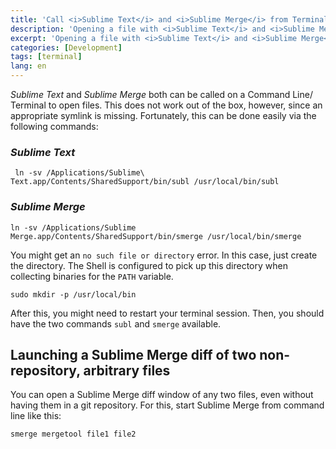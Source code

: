 ```yaml
---
title: 'Call <i>Sublime Text</i> and <i>Sublime Merge</i> from Terminal'
description: 'Opening a file with <i>Sublime Text</i> and <i>Sublime Merge</i> from the Terminal on macOS.'
excerpt: 'Opening a file with <i>Sublime Text</i> and <i>Sublime Merge</i> from the Terminal on macOS.'
categories: [Development]
tags: [terminal]
lang: en
---
```


<i>Sublime Text</i> and <i>Sublime Merge</i> both can be called on a Command Line/ Terminal to open files.
This does not work out of the box, however, since an appropriate symlink is missing.
Fortunately, this can be done easily via the following commands:

### <i>Sublime Text</i>
```
 ln -sv /Applications/Sublime\ Text.app/Contents/SharedSupport/bin/subl /usr/local/bin/subl
```

### <i>Sublime Merge</i>
```
ln -sv /Applications/Sublime Merge.app/Contents/SharedSupport/bin/smerge /usr/local/bin/smerge
```

You might get an `no such file or directory` error. In this case, just create the directory. The Shell is configured to pick up this directory when collecting binaries for the `PATH` variable.
```
sudo mkdir -p /usr/local/bin
```

After this, you might need to restart your terminal session. Then, you should have the two commands `subl` and `smerge` available.

## Launching a Sublime Merge diff of two non-repository, arbitrary files

You can open a Sublime Merge diff window of any two files, even without having them in a git repository.
For this, start Sublime Merge from command line like this:
```
smerge mergetool file1 file2
```